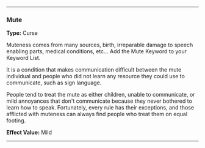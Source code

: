 ___
### Mute
__Type:__ Curse

Muteness comes from many sources, birth, irreparable damage to speech enabling parts, medical conditions, etc… Add the Mute Keyword to your Keyword List.

It is a condition that makes communication difficult between the mute individual and people who did not learn any resource they could use to communicate, such as sign language.

People tend to treat the mute as either children, unable to communicate, or mild annoyances that don't communicate because they never bothered to learn how to speak. Fortunately, every rule has their exceptions, and those afflicted with muteness can always find people who treat them on equal footing.

__Effect Value:__ Mild

___